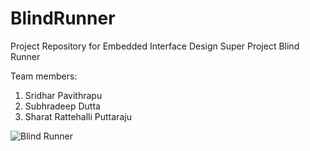 # BlindRunner
Project Repository for Embedded Interface Design Super Project Blind Runner

Team members:
1. Sridhar Pavithrapu
1. Subhradeep Dutta
1. Sharat Rattehalli Puttaraju


![Blind Runner](https://drive.google.com/file/d/1BrE_2ijYhUNC4vbiFZAShk0hFT7gSZ0O/view?usp=sharing)
